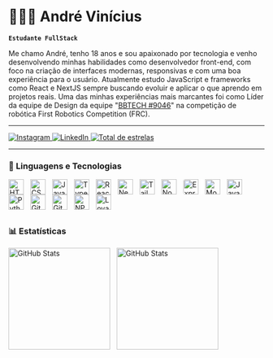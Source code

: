 # 👩🏻‍💻 André Vinícius

**`Estudante FullStack`**

Me chamo André, tenho 18 anos e sou apaixonado por tecnologia e venho desenvolvendo minhas habilidades como desenvolvedor front-end, com foco na criação de interfaces modernas, responsivas e com uma boa experiência para o usuário.
Atualmente estudo JavaScript e frameworks como React e NextJS sempre buscando evoluir e aplicar o que aprendo em projetos reais. Uma das minhas experiências mais marcantes foi como Líder da equipe de Design da equipe "[BBTECH #9046](https://www.instagram.com/bbtech9046/)" na competição de robótica First Robotics Competition (FRC).

---
<p align="left">
  <a href="https://www.instagram.com/andreviniciusbl/" target="_blank">
    <img 
      alt="Instagram"
      title="Me siga no Instagram" 
      src="https://img.shields.io/badge/Instagram-E4405F?style=for-the-badge&logo=instagram&logoColor=white"
    />
  </a>

  <a href="https://www.linkedin.com/in/andreviniciusdev/" target="_blank">
    <img 
      alt="LinkedIn"
      title="Conecte-se comigo no LinkedIn"
      src="https://img.shields.io/badge/LinkedIn-0077B5?style=for-the-badge&logo=linkedin&logoColor=white"
    />
  </a>

  <a href="https://github.com/andreviniciusdev?tab=repositories&sort=stargazers">
        <img 
            alt="Total de estrelas" 
            title="Total de estrelas GitHub" 
            src="https://custom-icon-badges.demolab.com/github/stars/andreviniciusdev?color=55960c&style=for-the-badge&labelColor=488207&logo=star&label=estrelas"
        />
    </a>

</p>


---

### 🤖 Linguagens e Tecnologias

<p align="left">
  <!-- Front‑end -->
  <img align="left" alt="HTML" title="HTML" width="30px" style="padding-right:10px;" src="https://cdn.jsdelivr.net/gh/devicons/devicon@latest/icons/html5/html5-original.svg" />
  <img align="left" alt="CSS" title="CSS" width="30px" style="padding-right:10px;" src="https://cdn.jsdelivr.net/gh/devicons/devicon@latest/icons/css3/css3-original.svg" />
  <img align="left" alt="JavaScript" title="JavaScript" width="30px" style="padding-right:10px;" src="https://cdn.jsdelivr.net/gh/devicons/devicon@latest/icons/javascript/javascript-original.svg" />
  <img align="left" alt="TypeScript" title="TypeScript" width="30px" style="padding-right:10px;" src="https://cdn.jsdelivr.net/gh/devicons/devicon@latest/icons/typescript/typescript-original.svg" />
  <img align="left" alt="React" title="React" width="30px" style="padding-right:10px;" src="https://cdn.jsdelivr.net/gh/devicons/devicon@latest/icons/react/react-original.svg" />
  <img align="left" alt="Next.js" title="Next.js" width="30px" style="padding-right:10px;" src="https://cdn.jsdelivr.net/gh/devicons/devicon@latest/icons/nextjs/nextjs-original.svg" />
  <img align="left" alt="Tailwind CSS" title="Tailwind CSS" width="30px" style="padding-right:10px;" src="https://cdn.jsdelivr.net/gh/devicons/devicon@latest/icons/tailwindcss/tailwindcss-original.svg" />

  <!-- Back‑end -->
  <img align="left" alt="Node.js" title="Node.js" width="30px" style="padding-right:10px;" src="https://cdn.jsdelivr.net/gh/devicons/devicon@latest/icons/nodejs/nodejs-original.svg" />
  <img align="left" alt="Express.js" title="Express.js" width="30px" style="padding-right:10px; background-color: white; border-radius: 4px;" src="https://cdn.jsdelivr.net/gh/devicons/devicon@latest/icons/express/express-original.svg" />
  <img align="left" alt="MongoDB" title="MongoDB" width="30px" style="padding-right:10px;" src="https://cdn.jsdelivr.net/gh/devicons/devicon@latest/icons/mongodb/mongodb-original.svg" />

  <!-- Outros -->
  <img align="left" alt="Java" title="Java" width="30px" style="padding-right:10px;" src="https://cdn.jsdelivr.net/gh/devicons/devicon@latest/icons/java/java-original.svg" />
  <img align="left" alt="Python" title="Python" width="30px" style="padding-right:10px;" src="https://cdn.jsdelivr.net/gh/devicons/devicon@latest/icons/python/python-original.svg" />
  <img align="left" alt="Git" title="Git" width="30px" style="padding-right:10px;" src="https://cdn.jsdelivr.net/gh/devicons/devicon@latest/icons/git/git-original.svg" />
  <img align="left" alt="GitHub" title="GitHub" width="30px" style="padding-right:10px;" src="https://cdn.jsdelivr.net/gh/devicons/devicon@latest/icons/github/github-original.svg" />
  <img align="left" alt="NPM" title="NPM" width="30px" style="padding-right:10px;" src="https://cdn.jsdelivr.net/gh/devicons/devicon@latest/icons/npm/npm-original-wordmark.svg" />
  
  <!-- Lovable -->
  <img 
  align="left" 
  alt="Lovable" 
  title="Lovable" 
  width="30px" 
  style="padding-right:10px;" 
  src="https://worldvectorlogo.com/logos/lovable.svg" 
/>
</p>

<br><br><br><br>


### 📊 Estatísticas

<p>
  <img 
    align="left" 
    alt="GitHub Stats" 
    height="200" 
    style="padding-right: 10px;" 
    src="https://github-readme-stats.vercel.app/api?username=andreviniciusdev&show_icons=true&theme=tokyonight&include_all_commits=true&locale=pt-br" 
  />

<img 
      align="left" 
      alt="GitHub Stats" 
      height="200" 
      style="padding-right: 10px;" 
      src="https://github-readme-stats.vercel.app/api/top-langs/?username=andreviniciusdev&theme=tokyonight&layout=compact&custom_title=Tecnologias&langs_count=9" 
  />

</p>
